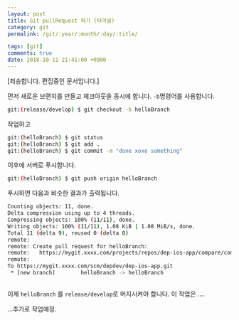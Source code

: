 ```yaml
---
layout: post
title: Git pullRequest 하기 (터미널)
category: git
permalink: /git/:year/:month/:day/:title/

tags: [git]
comments: true
date: 2018-10-11 21:41:00 +0900
---
```


[죄송합니다. 편집중인 문서입니다.]

먼저 새로운 브랜치를 만들고 체크아웃을 동시에 합니다. `-b`명령어를 사용합니다.

```bash
git:(release/develop) $ git checkout -b helloBranch
```

작업하고
```bash
git:(helloBranch) $ git status
git:(helloBranch) $ git add .
git:(helloBranch) $ git commit -m "done xoxo something"
```
이후에 서버로 푸시합니다.

```bash
git:(helloBranch) $ git push origin helloBranch
```

푸시하면 다음과 비슷한 결과가 출력됩니다.
```bash
Counting objects: 11, done.
Delta compression using up to 4 threads.
Compressing objects: 100% (11/11), done.
Writing objects: 100% (11/11), 1.08 KiB | 1.08 MiB/s, done.
Total 11 (delta 9), reused 0 (delta 0)
remote:
remote: Create pull request for helloBranch:
remote:   https://mygit.xxxx.com/projects/repos/dep-ios-app/compare/commits?sourceBranch=refs/heads/helloBranch
remote:
To https://mygit.xxxx.com/scm/depdev/dep-ios-app.git
 * [new branch]        helloBranch -> helloBranch
 
```

이제 `helloBranch` 를 `release/develop`로 머지시켜야 합니다.
이 작업은 ....

...추가로 작업예정.